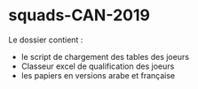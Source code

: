 # squads-CAN-2019
Le dossier contient :
* le script de chargement des tables des joeurs
* Classeur excel de qualification des joeurs
* les papiers en versions arabe et française
